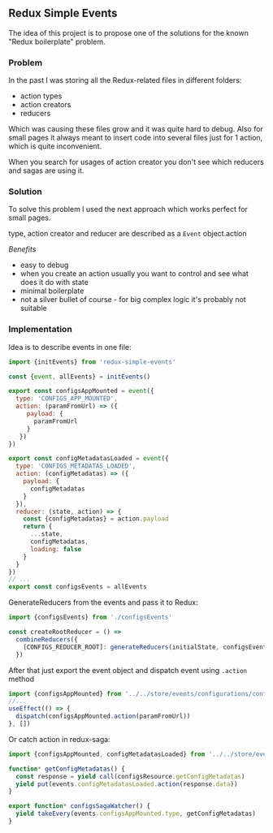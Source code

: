 ## Redux Simple Events
The idea of this project is to propose one of the solutions for the known "Redux boilerplate" problem.

### Problem
In the past I was storing all the Redux-related files in different folders:
* action types
* action creators
* reducers

Which was causing these files grow and it was quite hard to debug.
Also for small pages it always meant to insert code into several files just for 1 action, which is quite inconvenient.

When you search for usages of action creator you don't see which reducers and sagas are using it.

### Solution
To solve this problem I used the next approach which works perfect for small pages.

type, action creator and reducer are described as a `Event` object.action

*Benefits*
* easy to debug
* when you create an action usually you want to control and see what does it do with state
* minimal boilerplate
* not a silver bullet of course - for big complex logic it's probably not suitable

### Implementation
Idea is to describe events in one file:
```javascript
import {initEvents} from 'redux-simple-events'

const {event, allEvents} = initEvents()

export const configsAppMounted = event({
  type: 'CONFIGS_APP_MOUNTED',
  action: (paramFromUrl) => ({
     payload: {
       paramFromUrl
     }
   })
})

export const configMetadatasLoaded = event({
  type: 'CONFIGS_METADATAS_LOADED',
  action: (configMetadatas) => ({
    payload: {
      configMetadatas
    }
  }),
  reducer: (state, action) => {
    const {configMetadatas} = action.payload
    return {
      ...state,
      configMetadatas,
      loading: false
    }
  }
})
// ...
export const configsEvents = allEvents
```
GenerateReducers from the events and pass it to Redux:

```javascript
import {configsEvents} from './configsEvents'

const createRootReducer = () =>
  combineReducers({
    [CONFIGS_REDUCER_ROOT]: generateReducers(initialState, configsEvents)
  })
```

After that just export the event object and dispatch event using `.action` method
```javascript
import {configsAppMounted} from '../../store/events/configurations/configsEvents'
//...
useEffect(() => {
  dispatch(configsAppMounted.action(paramFromUrl))
}, [])
```

Or catch action in redux-saga:
```javascript
import {configsAppMounted, configMetadatasLoaded} from '../../store/events/configurations/configsEvents'

function* getConfigMetadatas() {
  const response = yield call(configsResource.getConfigMetadatas)
  yield put(events.configMetadatasLoaded.action(response.data))
}

export function* configsSagaWatcher() {
  yield takeEvery(events.configsAppMounted.type, getConfigMetadatas)
}
```

